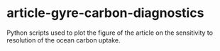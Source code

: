 # article-gyre-carbon-diagnostics
Python scripts used to plot the figure of the article on the sensitivity to resolution of the ocean carbon uptake.
